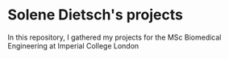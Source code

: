 # Solene Dietsch's projects

In this repository, I gathered my projects for the MSc Biomedical Engineering at Imperial College London
